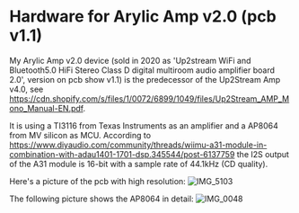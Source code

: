 # Hardware for Arylic Amp v2.0 (pcb v1.1)
My Arylic Amp v2.0 device (sold in 2020 as 'Up2stream WiFi and Bluetooth5.0 HiFi Stereo Class D digital multiroom audio amplifier board 2.0', version on pcb show v1.1) is the predecessor of the Up2Stream Amp v4.0, see https://cdn.shopify.com/s/files/1/0072/6899/1049/files/Up2Stream_AMP_Mono_Manual-EN.pdf.

It is using a TI3116 from Texas Instruments as an amplifier and a AP8064 from MV silicon as MCU. According to https://www.diyaudio.com/community/threads/wiimu-a31-module-in-combination-with-adau1401-1701-dsp.345544/post-6137759 the I2S output of the A31 module is 16-bit with a sample rate of 44.1kHz (CD quality).

Here's a picture of the pcb with high resolution:
![IMG_5103](https://github.com/Jan21493/Linkplay/assets/25911411/11670dc0-3a9a-43b0-88c2-1cff8c1c1a15)

The following picture shows the AP8064 in detail:
![IMG_0048](https://github.com/Jan21493/Linkplay/assets/25911411/eebfc17d-d24d-4af9-b65b-878175e73d64)

